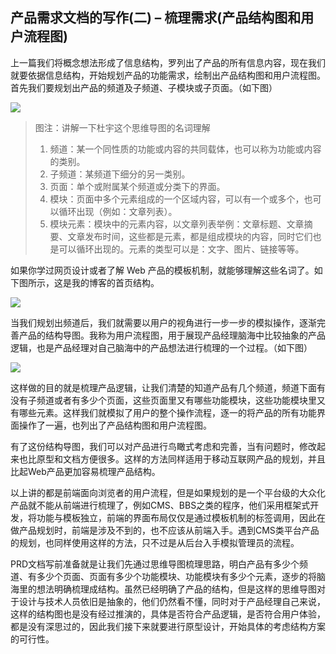 ## 产品需求文档的写作(二) – 梳理需求(产品结构图和用户流程图)

上一篇我们将概念想法形成了信息结构，罗列出了产品的所有信息内容，现在我们就要依据信息结构，开始规划产品的功能需求，绘制出产品结构图和用户流程图。首先我们要规划出产品的频道及子频道、子模块或子页面。（如下图）

![](http://image.woshipm.com/wp-files/2014/04/07414f4e15ca943e6cde032dec85d92f.png)

> 图注：讲解一下杜宇这个思维导图的名词理解
>
> 1. 频道：某一个同性质的功能或内容的共同载体，也可以称为功能或内容的类别。
> 2. 子频道：某频道下细分的另一类别。
> 3. 页面：单个或附属某个频道或分类下的界面。
> 4. 模块：页面中多个元素组成的一个区域内容，可以有一个或多个，也可以循环出现（例如：文章列表）。
> 5. 模块元素：模块中的元素内容，以文章列表举例：文章标题、文章摘要、文章发布时间，这些都是元素，都是组成模块的内容，同时它们也是可以循环出现的。元素的类型可以是：文字、图片、链接等等。

如果你学过网页设计或者了解 Web 产品的模板机制，就能够理解这些名词了。如下图所示，这是我的博客的首页结构。

![](http://image.woshipm.com/wp-files/2014/04/126ac9f6149081eb0e97c2e939eaad52.png)

当我们规划出频道后，我们就需要以用户的视角进行一步一步的模拟操作，逐渐完善产品的结构导图。我称为用户流程图，用于展现产品经理脑海中比较抽象的产品逻辑，也是产品经理对自己脑海中的产品想法进行梳理的一个过程。（如下图）

![](http://image.woshipm.com/wp-files/2014/04/1a79a4d60de6718e8e5b326e338ae533.png)

这样做的目的就是梳理产品逻辑，让我们清楚的知道产品有几个频道，频道下面有没有子频道或者有多少个页面，这些页面里又有哪些功能模块，这些功能模块里又有哪些元素。这样我们就模拟了用户的整个操作流程，逐一的将产品的所有功能界面操作了一遍，也列出了产品结构图和用户流程图。

有了这份结构导图，我们可以对产品进行鸟瞰式考虑和完善，当有问题时，修改起来也比原型和文档方便很多。这样的方法同样适用于移动互联网产品的规划，并且比起Web产品更加容易梳理产品结构。

以上讲的都是前端面向浏览者的用户流程，但是如果规划的是一个平台级的大众化产品就不能从前端进行梳理了，例如CMS、BBS之类的程序，他们采用框架式开发，将功能与模板独立，前端的界面布局仅仅是通过模板机制的标签调用，因此在做产品规划时，前端是涉及不到的，也不应该从前端入手。遇到CMS类平台产品的规划，也同样使用这样的方法，只不过是从后台入手模拟管理员的流程。

PRD文档写前准备就是让我们先通过思维导图梳理思路，明白产品有多少个频道、有多少个页面、页面有多少个功能模块、功能模块有多少个元素，逐步的将脑海里的想法明确梳理成结构。虽然已经明确了产品的结构，但是这样的思维导图对于设计与技术人员依旧是抽象的，他们仍然看不懂，同时对于产品经理自己来说，这样的结构图也是没有经过推演的，具体是否符合产品逻辑，是否符合用户体验，都是没有深思过的，因此我们接下来就要进行原型设计，开始具体的考虑结构方案的可行性。